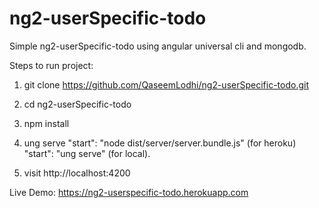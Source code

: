 # ng2-userSpecific-todo
Simple ng2-userSpecific-todo using angular universal cli and mongodb.

Steps to run project:
1) git clone https://github.com/QaseemLodhi/ng2-userSpecific-todo.git
2) cd ng2-userSpecific-todo
3) npm install
4) ung serve
"start": "node dist/server/server.bundle.js" (for heroku) "start": "ung serve" (for local).

5) visit http://localhost:4200

Live Demo:
https://ng2-userspecific-todo.herokuapp.com
